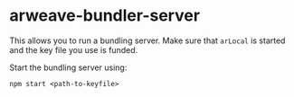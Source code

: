 # arweave-bundler-server

This allows you to run a bundling server. Make sure that `arLocal` is started and the key file you use is funded. 

Start the bundling server using:

`npm start <path-to-keyfile>`
